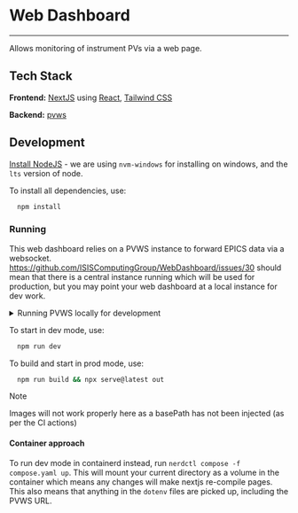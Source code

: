 # Web Dashboard

---

Allows monitoring of instrument PVs via a web page.

## Tech Stack

**Frontend:** [NextJS](https://nextjs.org/) using [React](https://react.dev/), [Tailwind CSS](https://tailwindcss.com/)

**Backend:** [pvws](https://github.com/ornl-epics/pvws)

## Development

[Install NodeJS](https://docs.npmjs.com/downloading-and-installing-node-js-and-npm) - we are using `nvm-windows` for installing on windows, and the `lts` version of node.

To install all dependencies, use:

```bash
  npm install
```

### Running

This web dashboard relies on a PVWS instance to forward EPICS data via a websocket. https://github.com/ISISComputingGroup/WebDashboard/issues/30 should mean that there is a central instance running which will be used for production, but you may point your web dashboard at a local instance for dev work.

<details>
  <summary>Running PVWS locally for development</summary>
  
  To run a PVWS instance locally, the [Tomcat 9](https://tomcat.apache.org/download-90.cgi) binaries need to be downloaded. 
  After this: 
  1. Download the nightly webapp `pvws.war` from the [PVWS homepage](https://github.com/ornl-epics/pvws) and place it in `webapps\` of your tomcat download
  2. Create a file called `setenv.bat` in the `bin\` folder of tomcat with your `EPICS_CA_ADDR_LIST` and `EPICS_CA_AUTO_ADDR_LIST` (you can get these by doing `set EPICS_CA` in an `epicsterm.bat`) ie this, where 1.2.3.4 is your CA gateway address: 
```bat
set EPICS_CA_ADDR_LIST=127.255.255.255 1.2.3.4
set EPICS_CA_AUTO_ADDR_LIST=NO
```
  3. `cd` to `bin\` and run `catalina.bat start` to start the tomcat server. you can verify this is working by going to `http://localhost:8080/pvws/` - you should see a summary webpage.
  4.  Create an `.env.local` file with `NEXT_PUBLIC_WS_URL` set to the pvws URL you are using. For example:

```.env.local
NEXT_PUBLIC_WS_URL=ws://<hostname>:<port>/pvws/pv
```

</details>

To start in dev mode, use:

```bash
  npm run dev
```

To build and start in prod mode, use:

```bash
  npm run build && npx serve@latest out
```

> [!NOTE]  
> Images will not work properly here as a basePath has not been injected (as per the CI actions)

#### Container approach

To run dev mode in containerd instead, run `nerdctl compose -f compose.yaml up`. This will mount your current directory as a volume in the container which means any changes will make nextjs re-compile pages. This also means that anything in the `dotenv` files are picked up, including the PVWS URL.
